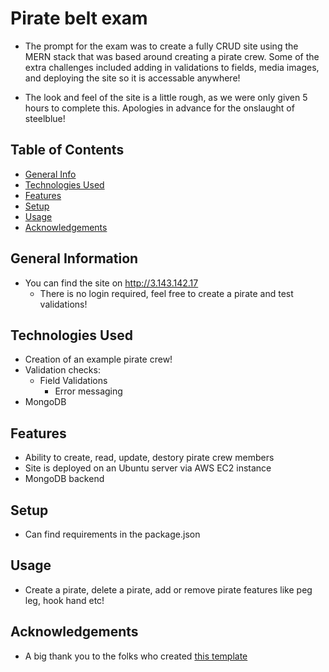 # Pirate belt exam
  - The prompt for the exam was to create a fully CRUD site using the MERN stack that was based around creating a pirate crew. Some of the extra challenges included adding in validations to fields, media images, and deploying the site so it is accessable anywhere!
  
 - The look and feel of the site is a little rough, as we were only given 5 hours to complete this. Apologies in advance for the onslaught of steelblue!

## Table of Contents
* [General Info](#general-information)
* [Technologies Used](#technologies-used)
* [Features](#features)
* [Setup](#setup)
* [Usage](#usage)
* [Acknowledgements](#acknowledgements)


## General Information
- You can find the site on http://3.143.142.17
  - There is no login required, feel free to create a pirate and test validations!


## Technologies Used
 - Creation of an example pirate crew!
 - Validation checks:
    - Field Validations
      - Error messaging
 - MongoDB


## Features
 - Ability to create, read, update, destory pirate crew members
 - Site is deployed on an Ubuntu server via AWS EC2 instance
 - MongoDB backend

## Setup
 - Can find requirements in the package.json

## Usage
 - Create a pirate, delete a pirate, add or remove pirate features like peg leg, hook hand etc!

## Acknowledgements
- A big thank you to the folks who created [this template](https://github.com/ritaly/README-cheatsheet)
